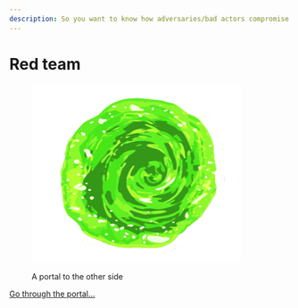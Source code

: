 ```yaml
---
description: So you want to know how adversaries/bad actors compromise our software?
---
```


# Red team

<figure><img src="../.gitbook/assets/image (1).png" alt="" width="375"><figcaption><p>A portal to the other side</p></figcaption></figure>

[Go through the portal...](https://book.hacktricks.xyz/)
